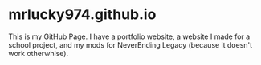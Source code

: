 # mrlucky974.github.io

This is my GitHub Page. I have a portfolio website, a website I made for a school project, and my mods for NeverEnding Legacy (because it doesn't work otherwhise).
